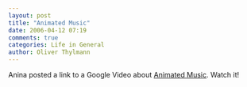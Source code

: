 ```yaml
---
layout: post
title: "Animated Music"
date: 2006-04-12 07:19
comments: true
categories: Life in General
author: Oliver Thylmann
---
```



Anina posted a link to a Google Video about [Animated Music](http://anina.typepad.com/anina/2006/04/animation_music.html). Watch it!



